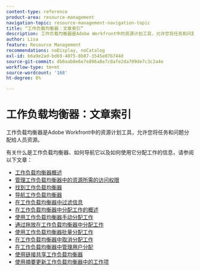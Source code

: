 ```yaml
---
content-type: reference
product-area: resource-management
navigation-topic: resource-management-navigation-topic
title: “工作负载均衡器：文章索引”
description: 工作负载均衡器是Adobe Workfront中的资源计划工具，允许您将任务和问题分配给人员资源。
author: Lisa
feature: Resource Management
recommendations: noDisplay, noCatalog
exl-id: b6a9e2ad-bd69-4075-8b87-3545e07b744d
source-git-commit: db0aab0e6e7e896a8e7c0afe2da709de7c3c2a4e
workflow-type: tm+mt
source-wordcount: '168'
ht-degree: 0%

---
```


# 工作负载均衡器：文章索引

<!--Audited: 12/2023-->

工作负载均衡器是Adobe Workfront中的资源计划工具，允许您将任务和问题分配给人员资源。

有关什么是工作负载均衡器、如何导航它以及如何使用它分配工作的信息，请参阅以下文章：

* [工作负载均衡器概述](../../resource-mgmt/workload-balancer/overview-workload-balancer.md)
* [管理工作负载均衡器中的资源所需的访问权限](../../resource-mgmt/workload-balancer/access-needed-manage-resources-balancer.md)
* [找到工作负载均衡器](../../resource-mgmt/workload-balancer/locate-workload-balancer.md)
* [导航工作负载均衡器](../../resource-mgmt/workload-balancer/navigate-the-workload-balancer.md)
* [在工作负载均衡器中过滤信息](../../resource-mgmt/workload-balancer/filter-information-workload-balancer.md)
* [在工作负载均衡器中分配工作的概述](../../resource-mgmt/workload-balancer/assign-work-in-workload-balancer.md)
* [使用工作负载均衡器手动分配工作](../../resource-mgmt/workload-balancer/assign-work-in-workload-balancer-manually.md)
* [通过拖放在工作负载均衡器中分配工作](../../resource-mgmt/workload-balancer/assign-work-in-workload-balancer-by-drag-and-drop.md)
* [使用工作负载均衡器批量分配工作](../../resource-mgmt/workload-balancer/assign-work-in-workload-balancer-in-bulk.md)
* [在工作负载均衡器中取消分配工作](../../resource-mgmt/workload-balancer/unassign-work-in-workload-balancer.md)
* [在工作负载均衡器中管理用户分配](../../resource-mgmt/workload-balancer/manage-user-allocations-workload-balancer.md)
* [使用链接共享工作负载均衡器](../../resource-mgmt/workload-balancer/share-link-for-workload-balancer.md)
* [使用摘要更新工作负载均衡器中的工作项](../../resource-mgmt/workload-balancer/update-items-in-summary-panel-in-workload-balancer.md)
